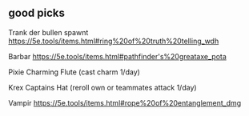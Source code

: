 ## good picks

Trank der bullen spawnt
https://5e.tools/items.html#ring%20of%20truth%20telling_wdh

Barbar
https://5e.tools/items.html#pathfinder's%20greataxe_pota

Pixie
Charming Flute (cast charm 1/day)

Krex
Captains Hat (reroll own or teammates attack 1/day)

Vampir
https://5e.tools/items.html#rope%20of%20entanglement_dmg